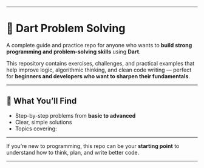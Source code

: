 
---

# 🧠 Dart Problem Solving

A complete guide and practice repo for anyone who wants to **build strong programming and problem-solving skills** using **Dart**.

This repository contains exercises, challenges, and practical examples that help improve logic, algorithmic thinking, and clean code writing — perfect for **beginners and developers who want to sharpen their fundamentals**.

---

## 📘 What You’ll Find

* Step-by-step problems from **basic to advanced**
* Clear, simple solutions 
* Topics covering:

  

---
If you’re new to programming, this repo can be your **starting point** to understand how to think, plan, and write better code.

---



